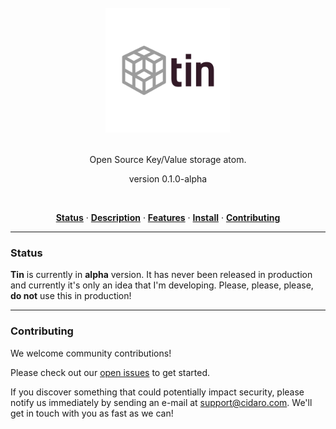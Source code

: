 <div align="center">
  <br/>
  <img src="./tin.png" width="200" />
  <br/>
  <br/>
  <p>
    Open Source Key/Value storage atom.
  </p>
  <p>
    version 0.1.0-alpha
  </p>
  <br/>
  <p>
    <a href="#status"><strong>Status</strong></a> ·
    <a href="#description"><strong>Description</strong></a> ·
    <a href="#features"><strong>Features</strong></a> ·
    <a href="#install"><strong>Install</strong></a> ·
    <a href="#contributing"><strong>Contributing</strong></a>
  </p>
</div>

---

### Status

**Tin** is currently in **alpha** version. It has never been released in production and currently it's only an idea that I'm developing. Please, please, please, **do not** use this in production!

---

### Contributing

We welcome community contributions!

Please check out our <a href="https://github.com/CIDARO-srl/tin/issues">open issues</a> to get started.

If you discover something that could potentially impact security, please notify us immediately by sending an e-mail at <a href="mailto:support@cidaro.com">support@cidaro.com</a>. We'll get in touch with you as fast as we can!
